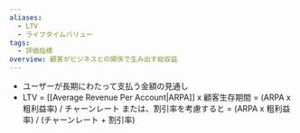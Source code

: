 ```yaml
---
aliases:
  - LTV
  - ライフタイムバリュー
tags:
  - 評価指標
overview: 顧客がビジネスとの関係で生み出す総収益
---
```

- ユーザーが長期にわたって支払う金額の見通し
- LTV = [[Average Revenue Per Account|ARPA]] x 顧客生存期間
	= (ARPA x 粗利益率) / チャーンレート
	または、割引率を考慮すると
	= (ARPA x 粗利益率) / (チャーンレート + 割引率)
